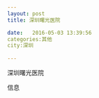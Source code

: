 ```yaml
--- 
layout: post 
title: 深圳曙光医院

date:   2016-05-03 13:39:56 
categories:其他  
city:深圳
  
--- 
```

   
深圳曙光医院

信息

